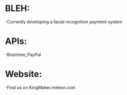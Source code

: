 # BLEH:

-Currently developing a facial recognition payment system

# APIs:

-Braintree_PayPal

# Website:

-Find us on KingMaker.meteor.com
